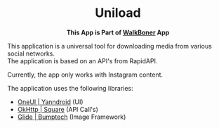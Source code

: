 <div align="center">
<h1>Uniload</h1>

**This App is Part of <a href="https://github.com/WBApplication/WalkBoner">WalkBoner</a> App**
</div>


This application is a universal tool for downloading media from various social networks.<br>
The application is based on an API's from RapidAPI.

Currently, the app only works with Instagram content.

The application uses the following libraries:

- [OneUI | Yanndroid](https://github.com/OneUIProject/OneUI-Design-Library) (UI)
- [OkHttp | Square](https://github.com/square/okhttp) (API Call's)
- [Glide | Bumptech](https://github.com/bumptech/glide) (Image Framework)

